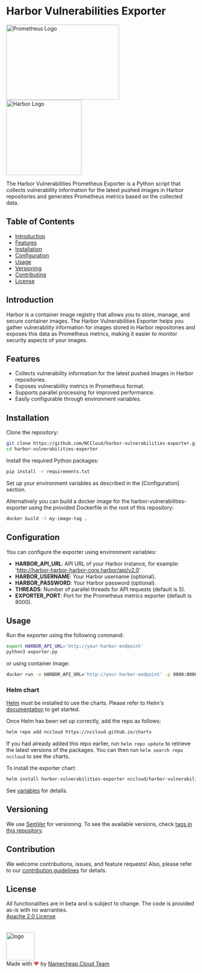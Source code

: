 # Harbor Vulnerabilities Exporter
<img src="https://logowik.com/content/uploads/images/prometheus-monitoring-system4911.logowik.com.webp" alt="Prometheus Logo" width="300" height="200" style="display:inline-block; margin-right:20px;">
<img src="https://goharbor.io/img/logos/harbor-icon-color.png" alt="Harbor Logo" width="200" height="200" style="display:inline-block;">

The Harbor Vulnerabilities Prometheus Exporter is a Python script that collects vulnerability information for the latest pushed images in Harbor repositories and generates Prometheus metrics based on the collected data.

## Table of Contents

- [Introduction](#introduction)
- [Features](#features)
- [Installation](#installation)
- [Configuration](#configuration)
- [Usage](#usage)
- [Versioning](#versioning)
- [Contributing](#contributing)
- [License](#license)

## Introduction

Harbor is a container image registry that allows you to store, manage, and secure container images. The Harbor Vulnerabilities Exporter helps you gather vulnerability information for images stored in Harbor repositories and exposes this data as Prometheus metrics, making it easier to monitor security aspects of your images.

## Features

- Collects vulnerability information for the latest pushed images in Harbor repositories.
- Exposes vulnerability metrics in Prometheus format.
- Supports parallel processing for improved performance.
- Easily configurable through environment variables.

## Installation

Clone the repository:

   ```bash
   git clone https://github.com/NCCloud/harbor-vulnerabilities-exporter.git
   cd harbor-vulnerabilities-exporter
   ```

Install the required Python packages:

   ```bash
   pip install -r requirements.txt
   ```
Set up your environment variables as described in the [Configuration] section.

Alternatively you can build a docker image for the harbor-vulnerabilities-exporter using the provided Dockerfile in the root of this repository:
   ```bash
   docker build -t my-image-tag .
   ```

## Configuration

You can configure the exporter using environment variables:

- **HARBOR_API_URL**: API URL of your Harbor instance, for example: 'http://harbor-harbor-harbor-core.harbor/api/v2.0'
- **HARBOR_USERNAME**: Your Harbor username (optional).
- **HARBOR_PASSWORD**: Your Harbor password (optional).
- **THREADS**: Number of parallel threads for API requests (default is 5).
- **EXPORTER_PORT**: Port for the Prometheus metrics exporter (default is 8000).

## Usage

Run the exporter using the following command:

   ```bash
   export HARBOR_API_URL='http://your-harbor-endpoint'
   python3 exporter.py
   ```

or using container image:

   ```bash
   docker run -e HARBOR_API_URL='http://your-harbor-endpoint' -p 8000:8000 my-image-tag
   ```

### Helm chart

[Helm](https://helm.sh) must be installed to use the charts.  Please refer to Helm's [documentation](https://helm.sh/docs) to get started.

Once Helm has been set up correctly, add the repo as follows:

  ```bash
  helm repo add nccloud https://nccloud.github.io/charts
  ```

If you had already added this repo earlier, run `helm repo update` to retrieve the latest versions of the packages.
You can then run `helm search repo nccloud` to see the charts.

To install the exporter chart:

  ```bash
  helm install harbor-vulnerabilities-exporter nccloud/harbor-vulnerabilities-exporter
  ```

See [variables](https://github.com/NCCloud/charts/blob/main/charts/harbor-vulnerabilities-exporter) for details.

## Versioning

We use [SemVer](http://semver.org/) for versioning.
To see the available versions, check [tags in this repository](https://github.com/NCCloud/harbor-vulnerabilities-exporter/tags).

## Contribution

We welcome contributions, issues, and feature requests!
Also, please refer to our [contribution guidelines](https://github.com/NCCloud/harbor-vulnerabilities-exporter/blob/main/CONTRIBUTING.md) for details.


## License
All functionalities are in beta and is subject to change. The code is provided as-is with no warranties.<br>
[Apache 2.0 License](./LICENSE)<br>
<br><br>
<img alt="logo" width="75" src="https://avatars.githubusercontent.com/u/7532706" /><br>
Made with <span style="color: #e25555;">&hearts;</span> by [Namecheap Cloud Team](https://github.com/NCCloud)
